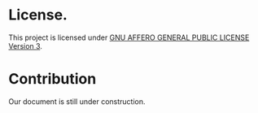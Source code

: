 

# License.

This project is licensed under [GNU AFFERO GENERAL PUBLIC LICENSE Version 3](./license.md).

# Contribution

Our document is still under construction.
